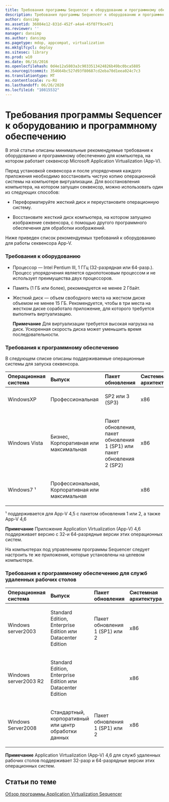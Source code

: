 ```yaml
---
title: Требования программы Sequencer к оборудованию и программному обеспечению
description: Требования программы Sequencer к оборудованию и программному обеспечению
author: dansimp
ms.assetid: 36084e12-831d-452f-a4a4-45f07f9ce471
ms.reviewer: ''
manager: dansimp
ms.author: dansimp
ms.pagetype: mdop, appcompat, virtualization
ms.mktglfcycl: deploy
ms.sitesec: library
ms.prod: w10
ms.date: 06/16/2016
ms.openlocfilehash: 0d4e12a5803a3c9033513424826b49bc0bca5885
ms.sourcegitcommit: 354664bc527d93f80687cd2eba70d1eea024c7c3
ms.translationtype: MT
ms.contentlocale: ru-RU
ms.lasthandoff: 06/26/2020
ms.locfileid: "10815532"
---
```

# Требования программы Sequencer к оборудованию и программному обеспечению


В этой статье описаны минимальные рекомендуемые требования к оборудованию и программному обеспечению для компьютера, на котором работает секвенсор Microsoft Application Virtualization (App-V).

Перед установкой секвенсора и после упорядочения каждого приложения необходимо восстановить чистую копию операционной системы на компьютере виртуализации. Для восстановления компьютера, на котором запущен секвенсор, можно использовать один из следующих способов:

-   Переформатируйте жесткий диск и переустановите операционную систему.

-   Восстановите жесткий диск компьютера, на котором запущено изображение секвенсора, с помощью другого программного обеспечения для обработки изображений.

Ниже приведен список рекомендуемых требований к оборудованию для работы секвенсора App-V.

### <a href="" id="hardware-requirements-"></a>Требования к оборудованию

-   Процессор — Intel Pentium III, 1 ГГц (32-разрядная или 64-разр.). Процесс упорядочения является однопотоковым процессом и не использует преимущества двух процессоров.

-   Память (1 ГБ или более), рекомендуется не менее 2 Гбайт.

-   Жесткий диск — объем свободного места на жестком диске объемом не менее 15 ГБ. Рекомендуется, чтобы в три места на жестком диске соработало приложение, для которого требуется выполнить виртуализацию.

    **Примечание**  Для виртуализации требуется высокая нагрузка на диск. Ускоренная скорость диска может уменьшить время последовательности.

     

### Требования к программному обеспечению

В следующем списке описаны поддерживаемые операционные системы для запуска секвенсора.

<table>
<colgroup>
<col width="25%" />
<col width="25%" />
<col width="25%" />
<col width="25%" />
</colgroup>
<thead>
<tr class="header">
<th align="left">Операционная система</th>
<th align="left">Выпуск</th>
<th align="left">Пакет обновления</th>
<th align="left">Системная архитектура</th>
</tr>
</thead>
<tbody>
<tr class="odd">
<td align="left"><p>WindowsXP</p></td>
<td align="left"><p>Профессиональная</p></td>
<td align="left"><p>SP2 или 3 (SP3)</p></td>
<td align="left"><p>x86</p></td>
</tr>
<tr class="even">
<td align="left"><p>Windows Vista</p></td>
<td align="left"><p>Бизнес, Корпоративная или максимальная</p></td>
<td align="left"><p>Пакет обновления, пакет обновления 1 (SP1) или пакет обновления 2 (SP2)</p></td>
<td align="left"><p>x86</p></td>
</tr>
<tr class="odd">
<td align="left"><p>Windows7 ¹</p></td>
<td align="left"><p>Профессиональная, Корпоративная или максимальная</p></td>
<td align="left"><p></p></td>
<td align="left"><p>x86</p></td>
</tr>
</tbody>
</table>

 

¹ поддерживается для App-V 4,5 с пакетом обновления 1 или 2, а также App-V 4,6

**Примечание**  Приложение Application Virtualization (App-V) 4,6 поддерживает версию с 32-и 64-разрядные версии этих операционных систем.

 

На компьютерах под управлением программы Sequencer следует настроить те же приложения, которые установлены на целевом компьютере.

### Требования к программному обеспечению для служб удаленных рабочих столов

<table>
<colgroup>
<col width="25%" />
<col width="25%" />
<col width="25%" />
<col width="25%" />
</colgroup>
<thead>
<tr class="header">
<th align="left">Операционная система</th>
<th align="left">Выпуск</th>
<th align="left">Пакет обновления</th>
<th align="left">Системная архитектура</th>
</tr>
</thead>
<tbody>
<tr class="odd">
<td align="left"><p>Windows server2003</p></td>
<td align="left"><p>Standard Edition, Enterprise Edition или Datacenter Edition</p></td>
<td align="left"><p>Пакет обновления 1 (SP1) или 2</p></td>
<td align="left"><p>x86</p></td>
</tr>
<tr class="even">
<td align="left"><p>Windows server2003 R2</p></td>
<td align="left"><p>Standard Edition, Enterprise Edition или Datacenter Edition</p></td>
<td align="left"><p></p></td>
<td align="left"><p>x86</p></td>
</tr>
<tr class="odd">
<td align="left"><p>Windows Server2008</p></td>
<td align="left"><p>Стандартный, корпоративный или центр обработки данных</p></td>
<td align="left"><p>Пакет обновления 1 (SP1) или 2</p></td>
<td align="left"><p>x86</p></td>
</tr>
</tbody>
</table>

 

**Примечание**  Application Virtualization (App-V) 4,6 для служб удаленных рабочих столов поддерживает 32-разр и 64-разрядные версии этих операционных систем.

 

## Статьи по теме


[Обзор программы Application Virtualization Sequencer](application-virtualization-sequencer-overview.md)

 

 





